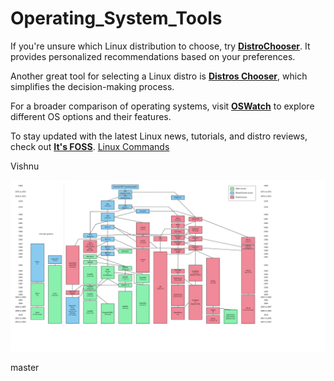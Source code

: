 # Operating_System_Tools

If you're unsure which Linux distribution to choose, try **[DistroChooser](https://distrochooser.de/)**. It provides personalized recommendations based on your preferences.  

Another great tool for selecting a Linux distro is **[Distros Chooser](https://distros-chooser.vercel.app/)**, which simplifies the decision-making process.  

For a broader comparison of operating systems, visit **[OSWatch](https://oswatch.org/)** to explore different OS options and their features.  

To stay updated with the latest Linux news, tutorials, and distro reviews, check out **[It's FOSS](https://itsfoss.com/)**. [Linux Commands](https://ss64.com/)


Vishnu

[![Unix History](/FreeBSD/Unix.png)](https://upload.wikimedia.org/wikipedia/commons/7/77/Unix_history-simple.svg)


master
